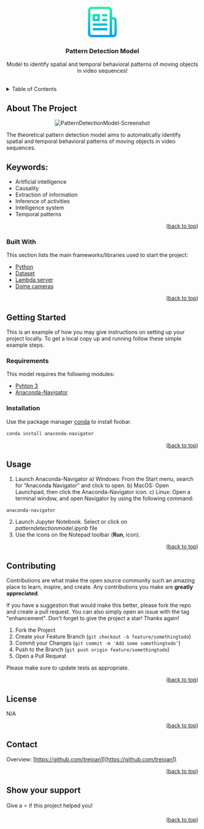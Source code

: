 <a name="readme-top"></a>

<div align="center">
  <a>
    <img src="images/logo.png" alt="Logo" width="80" height="80">
  </a>

  <h3 align="center">Pattern Detection Model</h3>

  <p align="center">
    Model to identify spatial and temporal behavioral patterns of moving objects in video sequences!
    <br />
    <br />
  </p>
</div>

<!-- TABLE OF CONTENTS -->
<details>
  <summary>Table of Contents</summary>
  <ol>
    <li>
      <a href="#about-the-project">About The Project</a>
      <ul>
        <li><a href="#built-with">Built With</a></li>
      </ul>
    </li>
    <li>
      <a href="#getting-started">Getting Started</a>
      <ul>
        <li><a href="#requirements">Requirements</a></li>
        <li><a href="#installation">Installation</a></li>
      </ul>
    </li>
    <li><a href="#usage">Usage</a></li>
    <li><a href="#contributing">Contributing</a></li>
    <li><a href="#license">License</a></li>
    <li><a href="#contact">Contact</a></li>
    <li><a href="#showyoursupport">Show your support</a></li>
  </ol>
</details>

<!-- ABOUT THE PROJECT -->
## About The Project

<div align="center">
  <a>
    <img src="images/screenshot.png" alt="PatternDetectionModel-Screenshot" width="600" height="400">
  </a>
</div>

The theoretical pattern detection model aims to automatically identify spatial and temporal behavioral patterns of moving objects in video sequences.

## Keywords:

* Artificial intelligence
* Causality
* Extraction of information
* Inference of activities
* Intelligence system
* Temporal patterns

<p align="right">(<a href="#readme-top">back to top</a>)</p>


### Built With

This section lists the main frameworks/libraries used to start the project:

* [Python](https://www.python.org)
* [Dataset](./Featureextraction/HDV_0056)
* [Lambda server](https://lambdalabs.com)
* [Dome cameras](https://www.vivotek.com/products/network-cameras/speed-dome-cameras)

<p align="right">(<a href="#readme-top">back to top</a>)</p>

<!-- GETTING STARTED -->
## Getting Started

This is an example of how you may give instructions on setting up your project locally.
To get a local copy up and running follow these simple example steps.

### Requirements

This model requires the following modules:

- [Pyhton 3](https://www.python.org/downloads/)
- [Anaconda-Navigator](https://docs.anaconda.com/free/anaconda/install/)

### Installation

Use the package manager [conda](https://conda.io/projects/conda/en/latest/commands/install.html) to install foobar.

```bash
conda install anaconda-navigator
```

<p align="right">(<a href="#readme-top">back to top</a>)</p>

## Usage

1. Launch Anaconda-Navigator
    a) Windows: From the Start menu, search for “Anaconda Navigator” and click to open.
    b) MacOS: Open Launchpad, then click the Anaconda-Navigator icon.
    c) Linux: Open a terminal window, and open Navigator by using the following command:
```
anaconda-navigator
```
2. Launch Jupyter Notebook. Select or click on *patterndetectionmodel.ipynb* file
3. Use the icons on the Notepad toolbar (**Run**, icon).

<p align="right">(<a href="#readme-top">back to top</a>)</p>

## Contributing

Contributions are what make the open source community such an amazing place to learn, inspire, and create. Any contributions you make are **greatly appreciated**.

If you have a suggestion that would make this better, please fork the repo and create a pull request. You can also simply open an issue with the tag "enhancement".
Don't forget to give the project a star! Thanks again!

1. Fork the Project
2. Create your Feature Branch (`git checkout -b feature/somethingtodo`)
3. Commit your Changes (`git commit -m 'Add some somethingtodo'`)
4. Push to the Branch (`git push origin feature/somethingtodo`)
5. Open a Pull Request

Please make sure to update tests as appropriate.

<p align="right">(<a href="#readme-top">back to top</a>)</p>

## License

N/A

<p align="right">(<a href="#readme-top">back to top</a>)</p>

<!-- CONTACT -->
## Contact

Overview: [https://github.com/trejoan1](https://github.com/trejoan1)

<p align="right">(<a href="#readme-top">back to top</a>)</p>

## Show your support

Give a ⭐️ if this project helped you!

<p align="right">(<a href="#readme-top">back to top</a>)</p>